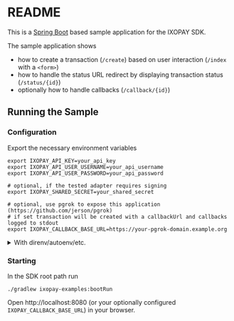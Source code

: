 
# README

This is a [Spring Boot](https://spring.io/projects/spring-boot) based sample application for the IXOPAY SDK.

The sample application shows 
 - how to create a transaction (`/create`) based on user interaction (`/index` with a `<form>`) 
 - how to handle the status URL redirect by displaying transaction status (`/status/{id}`)
 - optionally how to handle callbacks (`/callback/{id}`)

## Running the Sample

### Configuration

Export the necessary environment variables

```shell
export IXOPAY_API_KEY=your_api_key
export IXOPAY_API_USER_USERNAME=your_api_username
export IXOPAY_API_USER_PASSWORD=your_api_password

# optional, if the tested adapter requires signing
export IXOPAY_SHARED_SECRET=your_shared_secret

# optional, use pgrok to expose this application (https://github.com/jerson/pgrok)
# if set transaction will be created with a callbackUrl and callbacks logged to stdout
export IXOPAY_CALLBACK_BASE_URL=https://your-pgrok-domain.example.org
```

<details closed>
<summary>With direnv/autoenv/etc.</summary>
Create the file `.env.local` in the root SDK project with the above environment variables.
</details>

### Starting

In the SDK root path run

```shell
./gradlew ixopay-examples:bootRun
```

Open http://localhost:8080 (or your optionally configured `IXOPAY_CALLBACK_BASE_URL`) in your browser.
